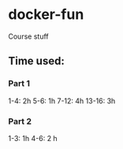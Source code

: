 # docker-fun
Course stuff


## Time used:
### Part 1
1-4: 2h
5-6: 1h
7-12: 4h
13-16: 3h 


### Part 2

1-3: 1h
4-6: 2 h